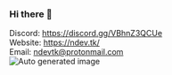 ### Hi there 👋
Discord: https://discord.gg/VBhnZ3QCUe  
Website: https://ndev.tk/  
Email: ndevtk@protonmail.com  
![Auto generated image](https://media.githubusercontent.com/media/NDevTK/NDevTK/master/bg.png)
